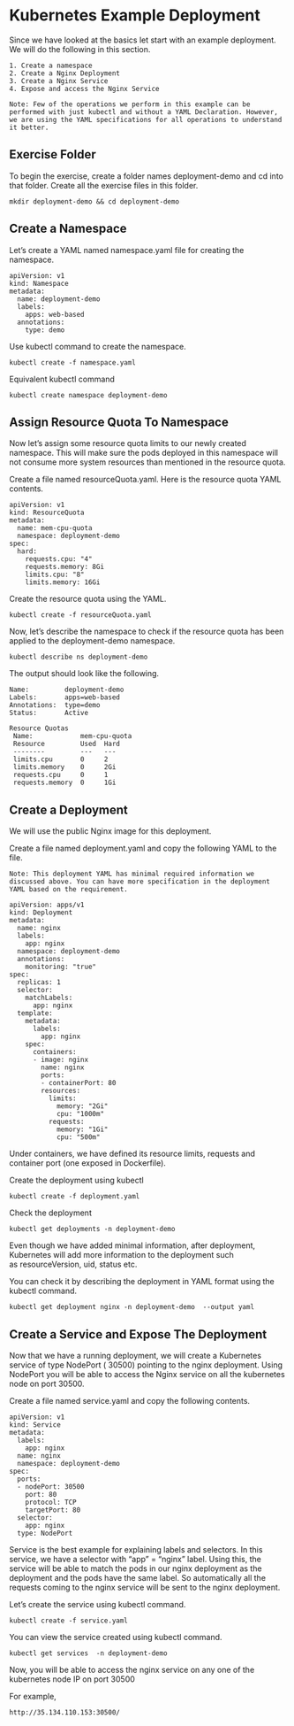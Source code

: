 # Kubernetes Example Deployment

Since we have looked at the basics let start with an example deployment. We will do the following in this section.

    1. Create a namespace
    2. Create a Nginx Deployment
    3. Create a Nginx Service
    4. Expose and access the Nginx Service

` Note: Few of the operations we perform in this example can be performed with just kubectl and without a YAML Declaration. However, we are using the YAML specifications for all operations to understand it better. `

## Exercise Folder 

To begin the exercise, create a folder names deployment-demo and cd into that folder. Create all the exercise files in this folder.

```console
mkdir deployment-demo && cd deployment-demo
```

## Create a Namespace

Let’s create a YAML named namespace.yaml file for creating the namespace.

```console
apiVersion: v1
kind: Namespace
metadata:
  name: deployment-demo
  labels:
    apps: web-based
  annotations:
    type: demo
```

Use kubectl command to create the namespace.

```console
kubectl create -f namespace.yaml
```

Equivalent kubectl command

```console
kubectl create namespace deployment-demo
```

## Assign Resource Quota To Namespace

Now let’s assign some resource quota limits to our newly created namespace. This will make sure the pods deployed in this namespace will not consume more system resources than mentioned in the resource quota.

Create a file named resourceQuota.yaml. Here is the resource quota YAML contents.

```console
apiVersion: v1
kind: ResourceQuota
metadata:
  name: mem-cpu-quota
  namespace: deployment-demo
spec:
  hard:
    requests.cpu: "4"
    requests.memory: 8Gi
    limits.cpu: "8"
    limits.memory: 16Gi
```

Create the resource quota using the YAML.

```console
kubectl create -f resourceQuota.yaml
```
Now, let’s describe the namespace to check if the resource quota has been applied to the deployment-demo namespace.

```console
kubectl describe ns deployment-demo
```

The output should look like the following.
```console
Name:         deployment-demo
Labels:       apps=web-based
Annotations:  type=demo
Status:       Active

Resource Quotas
 Name:            mem-cpu-quota
 Resource         Used  Hard
 --------         ---   ---
 limits.cpu       0     2
 limits.memory    0     2Gi
 requests.cpu     0     1
 requests.memory  0     1Gi
```
## Create a Deployment

We will use the public Nginx image for this deployment.

Create a file named deployment.yaml and copy the following YAML to the file.

`Note: This deployment YAML has minimal required information we discussed above. You can have more specification in the deployment YAML based on the requirement.`

```console
apiVersion: apps/v1
kind: Deployment
metadata:
  name: nginx
  labels:
    app: nginx
  namespace: deployment-demo
  annotations:
    monitoring: "true"
spec:
  replicas: 1
  selector:
    matchLabels:
      app: nginx
  template:
    metadata:
      labels:
        app: nginx
    spec:
      containers:
      - image: nginx
        name: nginx
        ports:
        - containerPort: 80
        resources:
          limits:
            memory: "2Gi"
            cpu: "1000m"
          requests: 
            memory: "1Gi"
            cpu: "500m"
```

Under containers, we have defined its resource limits, requests and container port (one exposed in Dockerfile).

Create the deployment using kubectl

```console
kubectl create -f deployment.yaml
```

Check the deployment

```console
kubectl get deployments -n deployment-demo
```

Even though we have added minimal information, after deployment, Kubernetes will add more information to the deployment such as resourceVersion, uid, status etc.

You can check it by describing the deployment in YAML format using the kubectl command.

```console
kubectl get deployment nginx -n deployment-demo  --output yaml
```

## Create a Service and Expose The Deployment

Now that we have a running deployment, we will create a Kubernetes service of type NodePort ( 30500) pointing to the nginx deployment. Using NodePort you will be able to access the Nginx service on all the kubernetes node on port 30500.

Create a file named service.yaml and copy the following contents.

```console
apiVersion: v1
kind: Service
metadata:
  labels:
    app: nginx
  name: nginx
  namespace: deployment-demo
spec:
  ports:
  - nodePort: 30500
    port: 80
    protocol: TCP
    targetPort: 80
  selector:
    app: nginx
  type: NodePort
```

Service is the best example for explaining labels and selectors. In this service, we have a selector with “app” = “nginx” label. Using this, the service will be able to match the pods in our nginx deployment as the deployment and the pods have the same label. So automatically all the requests coming to the nginx service will be sent to the nginx deployment.

Let’s create the service using kubectl command.

```console
kubectl create -f service.yaml
```

You can view the service created using kubectl command.

```console
kubectl get services  -n deployment-demo
```
Now, you will be able to access the nginx service on any one of the kubernetes node IP on port 30500

For example,

```console
http://35.134.110.153:30500/
```